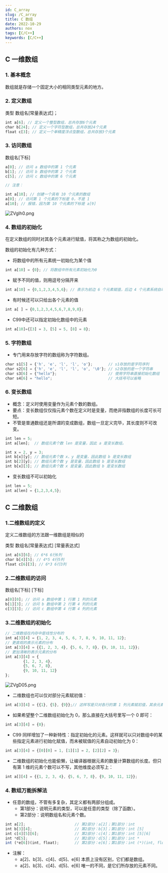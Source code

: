 ```yaml
---
id: C_array
slug: /C_array
title: C 数组
date: 2022-10-29
authors: nox
tags: [C/C++]
keywords: [C/C++]
---
```


<!-- truncate -->

## C 一维数组
### 1. 基本概念

数组就是存储一个固定大小的相同类型元素的地方。

### 2. 定义数组

类型 数组名[常量表达式]；

```js
int a[6]; // 定义一个整型数组，总共存放6个元素
char b[24]; // 定义一个字符型数组，总共存放24个元素
float c[3]; // 定义一个单精度浮点型数组，总共存放3个元素
```

### 3. 访问数组

数组名[下标]

```js
a[0]; // 访问 a 数组中的第 1 个元素
b[1]; // 访问 b 数组中的第 2 个元素
c[5]; // 访问 c 数组中的第 6 个元素

// 注意：

int a[10]; // 创建一个具有 10 个元素的数组
a[0]; // 访问第 1 个元素的下标是 0，不是 1
a[10]; // 报错，因为第 10 个元素的下标是 a[9]
```

![ZVgIh0.png](https://www.helloimg.com/images/2022/10/30/ZVgIh0.png)

### 4. 数组的初始化

在定义数组的同时对其各个元素进行赋值，将其称之为数组的初始化。

数组的初始化有几种方式：

+ 将数组中的所有元素统一初始化为某个值

```js
int a[10] = {0}; // 将数组中所有元素初始化为0
```

+ 赋予不同的值，则用逗号分隔开来

```js
int a[10] = {0,1,2,3,4,5,6}; // 表示为前边 6 个元素赋值，后边 4 个元素系统自动初始化为 0
```

+ 有时候还可以只给出各个元素的值

```js
int a[ ] = {0,1,2,3,4,5,6,7,8,9,0}; 
```

+ C99中还可以指定初始化数组中的元素

```js
int a[10]={[3] = 3, [5] = 5, [8] = 8};
```

### 5. 字符数组

+ 专门用来存放字符的数组称为字符数组。

```js
char s1[5] = {'h', 'e', 'l', 'l', 'o'};       // s1存放的是字符序列
char s2[6] = {'h', 'e', 'l', 'l', 'o', '\0'}; // s2存放的是一个字符串
char s3[6] = {"hello"};                       // 使用字符串直接初始化数组
char s4[6] = "hello";                         // 大括号可以省略
```

### 6. 变长数组

+ 概念：定义时使用变量作为元素个数的数组。
+ 要点：变长数组仅仅指元素个数在定义时是变量，而绝非指数组的长度可长可短。
+ 不管是普通数组还是所谓的变成数组，数组一旦定义完毕，其长度则不可改变。

```js
int len = 5;
int a[len];  // 数组元素个数 len 是变量，因此 a 是变长数组。

int x = 2, y = 3;
int b[x][y]; // 数组元素个数 x、y 是变量，因此数组 b 是变长数组
int b[2][y]; // 数组元素个数 y 是变量，因此数组 b 是变长数组
int b[x][3]; // 数组元素个数 x 是变量，因此数组 b 是变长数组
```

+ 变长数组不可以初始化

```js
int len = 5;
int a[len] = {1,2,3,4,5};
```

## C 二维数组

### 1.二维数组的定义

定义二维数组的方法跟一维数组是相似的

类型 数组名[常量表达式] [常量表达式]

```js
int a[6][6]; // 6*6 6行6列
char b[4][5]; // 4*5 4行5列
float c[6][3]; // 6*3 6行3列
```

### 2.二维数组的访问

数组名[下标] [下标]

```js
a[0][0]; // 访问 a 数组中第 1 行第 1 列的元素
b[1][3]; // 访问 b 数组中第 2 行第 4 列的元素
c[3][3]; // 访问 c 数组中第 4 行第 4 列的元素
```

### 3.二维数组的初始化

```js
// 二维数组在内存中是线性分布的
int a[3][4] = {1, 2, 3, 4, 5, 6, 7, 8, 9, 10, 11, 12};
// 更直观的表示元素的分布
int a[3][4] = {{1, 2, 3, 4}, {5, 6, 7, 8}, {9, 10, 11, 12}};
// 更加清晰的表示元素的分布
int a[3][4] = {
        {1, 2, 3, 4},
        {5, 6, 7, 8},
        {9, 10, 11, 12}
};
```

![ZVgD05.png](https://www.helloimg.com/images/2022/10/30/ZVgD05.png)

+ 二维数组也可以仅对部分元素赋初值：

```js
int a[3][4] = {{1}, {5}, {9}};// 这样写是只对各行的第 1 列元素赋初值，其余元素初始化为 0。
```

+ 如果希望整个二维数组初始化为 0，那么直接在大括号里写一个 0 即可：

```js
int a[3][4] = {0};
```

+ C99 同样增加了一种新特性：指定初始化的元素。这样就可以只对数组中的某些指定元素进行初始化赋值，而未被赋值的元素自动初始化为 0：

```js
int a[3][4] = {[0][0] = 1, [1][1] = 2, [2][2] = 3};
```

+ 二维数组的初始化也能偷懒，让编译器根据元素的数量计算数组的长度。但只有第 1 维的元素个数可以不写，其他维度必须写上：

```js
int a[][4] = {{1, 2, 3, 4}, {5, 6, 7, 8}, {9, 10, 11, 12}};
```

### 4. 数组万能拆解法

+ 任意的数组，不管有多复杂，其定义都有两部分组成。
  + 第1部分：说明元素的类型，可以是任意的类型（除了函数）。
  + 第2部分：说明数组名和元素个数。

```js
int a[2];                      // 第2部分：a[2]；第1部分：int
int b[3][4];                   // 第2部分：b[3]；第1部分：int [5]
int c[4][5][6];                // 第2部分：c[4]；第1部分：int [5][6]
int *d[5];                     // 第2部分：d[5]；第1部分：int *
int (*e[6])(int, float);       // 第2部分：e[6]；第1部分：int (*)(int, float)
```

+ 注解：
  + a[2]、b[3]、c[4]、d[5]、e[6] 本质上没有区别，它们都是数组。
  + a[2]、b[3]、c[4]、d[5]、e[6] 唯一的不同，是它们所存放的元素不同。
